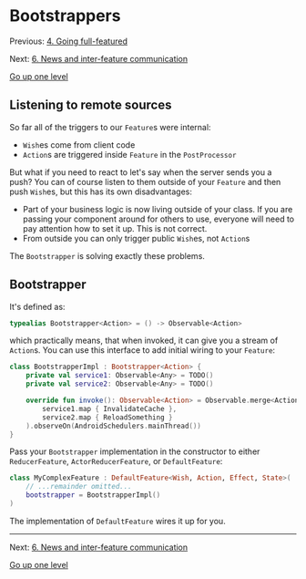 # Bootstrappers

Previous: [4. Going full-featured](fullfeatured.md)

Next: [6. News and inter-feature communication](news.md)

[Go up one level](README.md)

## Listening to remote sources

So far all of the triggers to our `Feature`s were internal:
- `Wish`es come from client code
- `Action`s are triggered inside `Feature` in the `PostProcessor`

But what if you need to react to let's say when the server sends you a push? You can of course listen to them outside of your `Feature` and then push `Wish`es, but this has its own disadvantages:
- Part of your business logic is now living outside of your class. If you are passing your component around for others to use, everyone will need to pay attention how to set it up. This is not correct.
- From outside you can only trigger public `Wish`es, not `Action`s

The `Bootstrapper` is solving exactly these problems.

## Bootstrapper

It's defined as:

```kotlin
typealias Bootstrapper<Action> = () -> Observable<Action>
```

which practically means, that when invoked, it can give you a stream of `Action`s. You can use this interface to add initial wiring to your `Feature`:

```kotlin
class BootstrapperImpl : Bootstrapper<Action> {
    private val service1: Observable<Any> = TODO()
    private val service2: Observable<Any> = TODO()

    override fun invoke(): Observable<Action> = Observable.merge<Action>(
        service1.map { InvalidateCache },
        service2.map { ReloadSomething }
    ).observeOn(AndroidSchedulers.mainThread())
}
```

Pass your `Bootstrapper` implementation in the constructor to either `ReducerFeature`, `ActorReducerFeature`, or `DefaultFeature`:

```kotlin
class MyComplexFeature : DefaultFeature<Wish, Action, Effect, State>(
    // ...remainder omitted...
    bootstrapper = BootstrapperImpl()
)
```

The implementation of `DefaultFeature` wires it up for you.

---

Next: [6. News and inter-feature communication](news.md)

[Go up one level](README.md)
